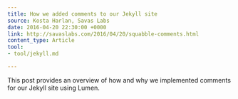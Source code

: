 ```yaml
---
title: How we added comments to our Jekyll site
source: Kosta Harlan, Savas Labs
date: 2016-04-20 22:30:00 +0000
link: http://savaslabs.com/2016/04/20/squabble-comments.html
content_type: Article
tool:
- tool/jekyll.md

---
```

This post provides an overview of how and why we implemented comments for our Jekyll site using Lumen.
